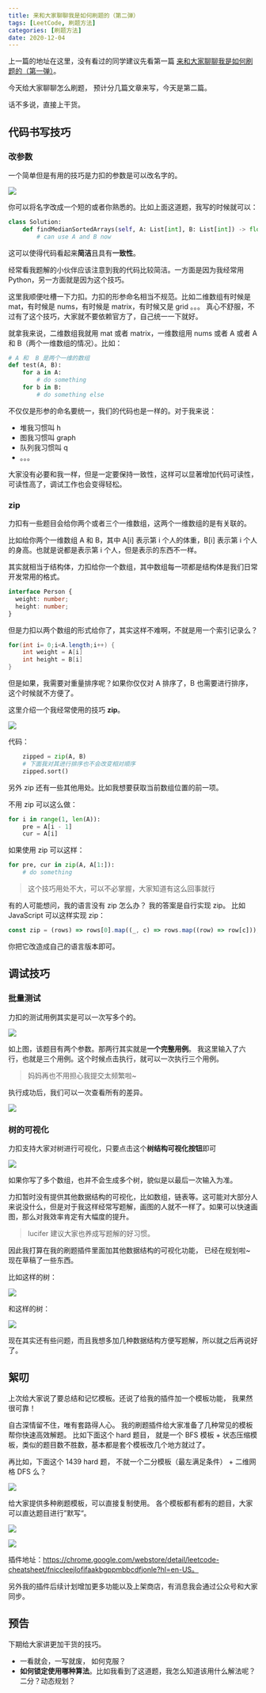 ```yaml
---
title: 来和大家聊聊我是如何刷题的（第二弹）
tags: [LeetCode, 刷题方法]
categories: [刷题方法]
date: 2020-12-04
---
```


上一篇的地址在这里，没有看过的同学建议先看第一篇 [来和大家聊聊我是如何刷题的（第一弹）](https://lucifer.ren/blog/2020/11/29/shuati-silu/)。

今天给大家聊聊怎么刷题， 预计分几篇文章来写，今天是第二篇。

话不多说，直接上干货。

<!-- more -->

## 代码书写技巧

### 改参数

一个简单但是有用的技巧是力扣的参数是可以改名字的。

![](https://tva1.sinaimg.cn/large/0081Kckwly1glawz82w0fj310l0a4wgd.jpg)

你可以将名字改成一个短的或者你熟悉的。比如上面这道题，我写的时候就可以：

```py
class Solution:
    def findMedianSortedArrays(self, A: List[int], B: List[int]) -> float:
        # can use A and B now
```

这可以使得代码看起来**简洁**且具有**一致性**。

经常看我题解的小伙伴应该注意到我的代码比较简洁。一方面是因为我经常用 Python，另一方面就是因为这个技巧。

这里我顺便吐槽一下力扣。力扣的形参命名相当不规范。比如二维数组有时候是 mat，有时候是 nums，有时候是 matrix，有时候又是 grid 。。。 真心不舒服，不过有了这个技巧，大家就不要依赖官方了，自己统一一下就好。

就拿我来说，二维数组我就用 mat 或者 matrix，一维数组用 nums 或者 A 或者 A 和 B（两个一维数组的情况）。比如：

```py
# A 和  B 是两个一维的数组
def test(A, B):
    for a in A:
        # do something
    for b in B:
        # do something else
```

不仅仅是形参的命名要统一，我们的代码也是一样的。对于我来说：

- 堆我习惯叫 h
- 图我习惯叫 graph
- 队列我习惯叫 q
- 。。。

大家没有必要和我一样，但是一定要保持一致性，这样可以显著增加代码可读性，可读性高了，调试工作也会变得轻松。

### zip

力扣有一些题目会给你两个或者三个一维数组，这两个一维数组的是有关联的。

比如给你两个一维数组 A 和 B，其中 A[i] 表示第 i 个人的体重，B[i] 表示第 i 个人的身高。也就是说都是表示第 i 个人，但是表示的东西不一样。

其实就相当于结构体，力扣给你一个数组，其中数组每一项都是结构体是我们日常开发常用的格式。

```ts
interface Person {
  weight: number;
  height: number;
}
```

但是力扣以两个数组的形式给你了，其实这样不难啊，不就是用一个索引记录么？

```java
for(int i= 0;i<A.length;i++) {
    int weight = A[i]
    int height = B[i]
}
```

但是如果，我需要对重量排序呢？如果你仅仅对 A 排序了，B 也需要进行排序，这个时候就不方便了。

这里介绍一个我经常使用的技巧 **zip**。

![](https://tva1.sinaimg.cn/large/0081Kckwly1glaxhfvp7fj311o0e3got.jpg)

代码：

```py
    zipped = zip(A, B)
    # 下面我对其进行排序也不会改变相对顺序
    zipped.sort()
```

另外 zip 还有一些其他用处。比如我想要获取当前数组位置的前一项。

不用 zip 可以这么做：

```py
for i in range(1, len(A)):
    pre = A[i - 1]
    cur = A[i]
```

如果使用 zip 可以这样：

```py
for pre, cur in zip(A, A[1:]):
    # do something
```

> 这个技巧用处不大，可以不必掌握，大家知道有这么回事就行

有的人可能想问，我的语言没有 zip 怎么办？ 我的答案是自行实现 zip。 比如 JavaScript 可以这样实现 zip：

```js
const zip = (rows) => rows[0].map((_, c) => rows.map((row) => row[c]));
```

你把它改造成自己的语言版本即可。

## 调试技巧

### 批量测试

力扣的测试用例其实是可以一次写多个的。

![](https://tva1.sinaimg.cn/large/0081Kckwly1glaxys6s2gj30pi0letcl.jpg)

如上图，该题目有两个参数。那两行其实就是**一个完整用例**。 我这里输入了六行，也就是三个用例。这个时候点击执行，就可以一次执行三个用例。

> 妈妈再也不用担心我提交太频繁啦~

执行成功后，我们可以一次查看所有的差异。

![](https://tva1.sinaimg.cn/large/0081Kckwly1glay1130cnj313j084q3r.jpg)

### 树的可视化

力扣支持大家对树进行可视化，只要点击这个**树结构可视化按钮**即可

![](https://tva1.sinaimg.cn/large/0081Kckwly1glay3e4j34j31450lq0uz.jpg)

如果你写了多个数组，也并不会生成多个树，貌似是以最后一次输入为准。

力扣暂时没有提供其他数据结构的可视化，比如数组，链表等。这可能对大部分人来说没什么，但是对于我这样经常写题解，画图的人就不一样了。如果可以快速画图，那么对我效率肯定有大幅度的提升。

> lucifer 建议大家也养成写题解的好习惯。

因此我打算在我的刷题插件里面加其他数据结构的可视化功能， 已经在规划啦~ 现在草稿了一些东西。

比如这样的树：

![](https://tva1.sinaimg.cn/large/0081Kckwly1glay88vsibj30yq0o9mz5.jpg)

和这样的树：

![](https://tva1.sinaimg.cn/large/0081Kckwly1glayb242idj30n509fmy9.jpg)

现在其实还有些问题，而且我想多加几种数据结构方便写题解，所以就之后再说好了。

## 絮叨

上次给大家说了要总结和记忆模板。还说了给我的插件加一个模板功能， 我果然很可靠！

自古深情留不住，唯有套路得人心。 我的刷题插件给大家准备了几种常见的模板帮你快速高效解题。 比如下面这个 hard 题目， 就是一个 BFS 模板 + 状态压缩模板，类似的题目数不胜数，基本都是套个模板改几个地方就过了。

再比如，下面这个 1439 hard 题， 不就一个二分模板（最左满足条件） + 二维网格 DFS 么？

![](https://tva1.sinaimg.cn/large/0081Kckwly1glawnsz0n9j306o06lgmx.jpg)

给大家提供多种刷题模板，可以直接复制使用。 各个模板都有都有的题目，大家可以直达题目进行”默写“。

![](https://tva1.sinaimg.cn/large/0081Kckwly1glawoq00uwj30pb09ogmo.jpg)

![](https://tva1.sinaimg.cn/large/0081Kckwly1glawp0t0vlj30mm0h2ta4.jpg)

插件地址：https://chrome.google.com/webstore/detail/leetcode-cheatsheet/fniccleejlofifaakbgppmbbcdfjonle?hl=en-US。

另外我的插件后续计划增加更多功能以及上架商店，有消息我会通过公众号和大家同步。

## 预告

下期给大家讲更加干货的技巧。

- 一看就会，一写就废， 如何克服？
- **如何锁定使用哪种算法**。比如我看到了这道题，我怎么知道该用什么解法呢？二分？动态规划？
